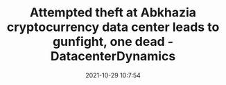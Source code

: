 ---
"title": "Attempted theft at Abkhazia cryptocurrency data center leads to gunfight, one dead - DatacenterDynamics"
"date": "2021-10-29 10:7:54"
"feed_name": "GOOGLENEWSMINING"
"feed_website": "https://news.google.com/search?q=mining%2Bincident&hl=en-US&gl=US&ceid=US:en"
"feed_rss": "https://news.google.com/rss/search?q=mining%2Bincident&hl=en-US&gl=US&ceid=US:en"
"link": "https://www.datacenterdynamics.com/en/news/attempted-theft-at-abkhazia-cryptocurrency-data-center-leads-to-gunfight-one-dead/"
"source": "{'href': 'https://www.datacenterdynamics.com', 'title': 'DatacenterDynamics'}"
"file": "_posts/2021-1-1-a4609bf3a53dbcd8709bf729a5d5829896df9d27.md"
"accident": "0"
"drilling": "0"
"dead": "0"
"injured": "0"
"arrested": "0"
"place": "unknown place"
"where": "unknown site"
"causes": "unknown"
"place_uri": "unknown place"
---